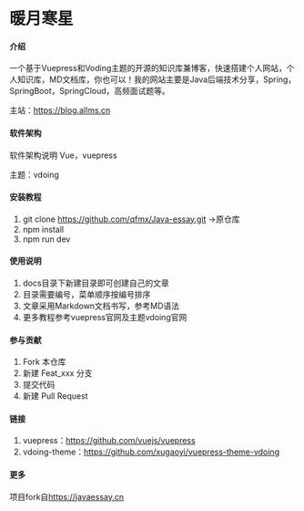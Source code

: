 # 暖月寒星

#### 介绍
一个基于Vuepress和Voding主题的开源的知识库兼博客，快速搭建个人网站，个人知识库，MD文档库，你也可以！我的网站主要是Java后端技术分享，Spring，SpringBoot，SpringCloud，高频面试题等。

主站：<https://blog.allms.cn>

#### 软件架构
软件架构说明
Vue，vuepress

主题：vdoing

#### 安装教程

1.  git clone https://github.com/qfmx/Java-essay.git ->原仓库
2.  npm install
3.  npm run dev

#### 使用说明

1.  docs目录下新建目录即可创建自己的文章
2.  目录需要编号，菜单顺序按编号排序
3.  文章采用Markdown文档书写，参考MD语法
4.  更多教程参考vuepress官网及主题vdoing官网


#### 参与贡献

1.  Fork 本仓库
2.  新建 Feat_xxx 分支
3.  提交代码
4.  新建 Pull Request

#### 链接
1. vuepress：<https://github.com/vuejs/vuepress>
2. vdoing-theme：<https://github.com/xugaoyi/vuepress-theme-vdoing>

#### 更多
项目fork自<https://javaessay.cn>
